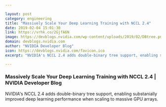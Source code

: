 ```yaml
---

layout: post
category: engineering
title: "Massively Scale Your Deep Learning Training with NCCL 2.4"
date: 2019-02-04 15:01:30
link: https://vrhk.co/2GjfA6N
image: https://devblogs.nvidia.com/wp-content/uploads/2019/02/DBtree.png
domain: devblogs.nvidia.com
author: "NVIDIA Developer Blog"
icon: https://devblogs.nvidia.com/favicon.ico
excerpt: "NVIDIA's NCCL 2.4 adds double-binary tree support, enabling substanially improved deep learning performance when scaling to massive GPU arrays."

---
```


### Massively Scale Your Deep Learning Training with NCCL 2.4 | NVIDIA Developer Blog

NVIDIA's NCCL 2.4 adds double-binary tree support, enabling substanially improved deep learning performance when scaling to massive GPU arrays.